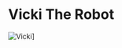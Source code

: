 Vicki The Robot
===============

![Vicki](http://2.bp.blogspot.com/-OehrJFCzM50/Vk6poDAR43I/AAAAAAAABzs/uXP8vH9-nt4/s1600/LatchkeyVicki.png)]

